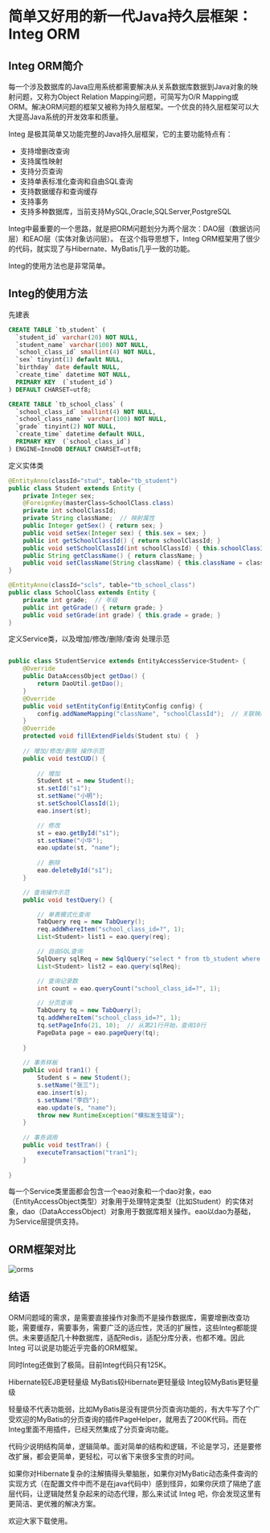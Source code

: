 # 简单又好用的新一代Java持久层框架：Integ ORM

## Integ ORM简介

每一个涉及数据库的Java应用系统都需要解决从关系数据库数据到Java对象的映射问题，又称为Object Relation Mapping问题，可简写为O/R Mapping或ORM。解决ORM问题的框架又被称为持久层框架。一个优良的持久层框架可以大大提高Java系统的开发效率和质量。

Integ 是极其简单又功能完整的Java持久层框架，它的主要功能特点有：

* 支持增删改查询
* 支持属性映射
* 支持分页查询
* 支持单表标准化查询和自由SQL查询
* 支持数据缓存和查询缓存
* 支持事务
* 支持多种数据库，当前支持MySQL,Oracle,SQLServer,PostgreSQL

Integ中最重要的一个思路，就是把ORM问题划分为两个层次：DAO层（数据访问层）和EAO层（实体对象访问层）。
在这个指导思想下，Integ ORM框架用了很少的代码，就实现了与Hibernate、MyBatis几乎一致的功能。

Integ的使用方法也是非常简单。

## Integ的使用方法

先建表

```sql
CREATE TABLE `tb_student` (
  `student_id` varchar(20) NOT NULL,
  `student_name` varchar(100) NOT NULL,
  `school_class_id` smallint(4) NOT NULL,
  `sex` tinyint(1) default NULL,
  `birthday` date default NULL,
  `create_time` datetime NOT NULL,
  PRIMARY KEY  (`student_id`)
) DEFAULT CHARSET=utf8;

CREATE TABLE `tb_school_class` (
  `school_class_id` smallint(4) NOT NULL,
  `school_class_name` varchar(100) NOT NULL,
  `grade` tinyint(2) NOT NULL,
  `create_time` datetime default NULL,
  PRIMARY KEY  (`school_class_id`)
) ENGINE=InnoDB DEFAULT CHARSET=utf8;
```

定义实体类

```java
@EntityAnno(classId="stud", table="tb_student")
public class Student extends Entity {
	private Integer sex;
	@ForeignKey(masterClass=SchoolClass.class)
	private int schoolClassId;
	private String className;  // 映射属性
	public Integer getSex() { return sex; }
	public void setSex(Integer sex) { this.sex = sex; }
	public int getSchoolClassId() { return schoolClassId; }
	public void setSchoolClassId(int schoolClassId) { this.schoolClassId = schoolClassId; }
	public String getClassName() { return className; }
	public void setClassName(String className) { this.className = className; }
}

@EntityAnno(classId="scls", table="tb_school_class")
public class SchoolClass extends Entity {
	private int grade;  // 年级
	public int getGrade() { return grade; }
	public void setGrade(int grade) { this.grade = grade; }
}

```

定义Service类，以及增加/修改/删除/查询 处理示范

```java

public class StudentService extends EntityAccessService<Student> {
	@Override
	public DataAccessObject getDao() {
		return DaoUtil.getDao();
	}
	@Override
	public void setEntityConfig(EntityConfig config) {
		config.addNameMapping("className", "schoolClassId");  // 关联映射属性配置，取值来自 SchoolClass.name
	}
	@Override
	protected void fillExtendFields(Student stu) {	}
	
	// 增加/修改/删除 操作示范
	public void testCUD() {
		
		// 增加
		Student st = new Student();
		st.setId("s1");
		st.setName("小明");
		st.setSchoolClassId(1);
		eao.insert(st);

		// 修改
		st = eao.getById("s1");
		st.setName("小华");
		eao.update(st, "name");
		
		// 删除
		eao.deleteById("s1");
	}

	// 查询操作示范
	public void testQuery() {

		// 单表模式化查询
		TabQuery req = new TabQuery();
		req.addWhereItem("school_class_id=?", 1);
		List<Student> list1 = eao.query(req);

		// 自由SQL查询
		SqlQuery sqlReq = new SqlQuery("select * from tb_student where student_id=?", "s1");
		List<Student> list2 = eao.query(sqlReq);

		// 查询记录数
		int count = eao.queryCount("school_class_id=?", 1);

		// 分页查询
		TabQuery tq = new TabQuery();
		tq.addWhereItem("school_class_id=?", 1);
		tq.setPageInfo(21, 10);  // 从第21行开始，查询10行
		PageData page = eao.pageQuery(tq);		
		
	}
	
	// 事务样板
	public void tran1() {
		Student s = new Student();
		s.setName("张三");
		eao.insert(s);
		s.setName("李四");
		eao.update(s, "name");
		throw new RuntimeException("模拟发生错误");
	}	
	
	// 事务调用
	public void testTran() {
		executeTransaction("tran1");
	}
	
}

```

每一个Service类里面都会包含一个eao对象和一个dao对象，eao（EntityAccessObject类型）对象用于处理特定类型（比如Student）的实体对象，dao（DataAccessObject）对象用于数据库相关操作。eao以dao为基础，为Service层提供支持。

## ORM框架对比
![orms](http://www.bigtre.com/integorm/ormcmp.png)

## 结语

ORM问题域的需求，是需要直接操作对象而不是操作数据库，需要增删改查功能，需要缓存，需要事务，需要广泛的适应性，灵活的扩展性，这些Integ都能提供。未来要适配几十种数据库，适配Redis，适配分库分表，也都不难。因此 Integ 可以说是功能近乎完备的ORM框架。

同时Integ还做到了极简。目前Integ代码只有125K。

Hibernate较EJB更轻量级
MyBatis较Hibernate更轻量级
Integ较MyBatis更轻量级

轻量级不代表功能弱，比如MyBatis是没有提供分页查询功能的，有大牛写了个广受欢迎的MyBatis的分页查询的插件PageHelper，就用去了200K代码。而在Integ里面不用插件，已经天然集成了分页查询功能。

代码少说明结构简单，逻辑简单。面对简单的结构和逻辑，不论是学习，还是要修改扩展，都会更简单，更轻松，可以省下来很多宝贵的时间。

如果你对Hibernate复杂的注解搞得头晕脑胀，如果你对MyBatic动态条件查询的实现方式（在配置文件中而不是在java代码中）感到怪异，如果你厌烦了隔绝了底层代码，让逻辑陡然复杂起来的动态代理，那么来试试 Integ 吧，你会发现这里有更简洁、更优雅的解决方案。

欢迎大家下载使用。

